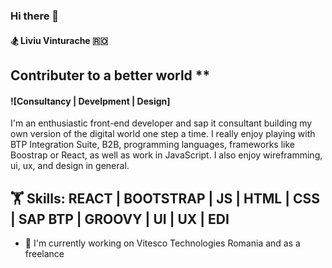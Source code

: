 ### Hi there 👋

#### 🏂 Liviu Vinturache 🇷🇴

## Contributer to a better world **
#### ![Consultancy | Develpment | Design]

I'm an enthusiastic front-end developer and sap it consultant building my own version of the digital world one step a time. I really enjoy playing with BTP Integration Suite, B2B, programming languages, frameworks like Boostrap or React, as well as work in JavaScript.
I also enjoy wireframming, ui, ux, and design in general.

## 🏋️ Skills: REACT | BOOTSTRAP | JS | HTML | CSS | SAP BTP | GROOVY | UI | UX | EDI

- 💼 I'm currently working on Vitesco Technologies Romania and as a freelance
